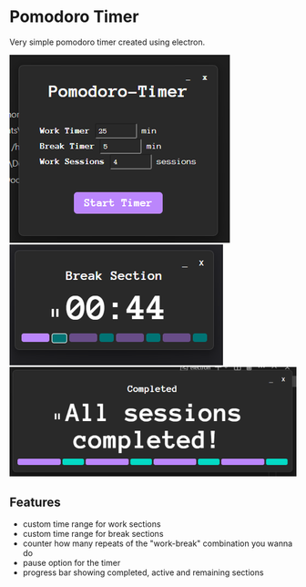 # Pomodoro Timer

Very simple pomodoro timer created using electron.

![Menue View](read-me-images/image-1.png)
![Timer View](read-me-images/image.png)
![Completed View](read-me-images/image-2.png)

## Features
- custom time range for work sections
- custom time range for break sections
- counter how many repeats of the "work-break" combination you wanna do
- pause option for the timer
- progress bar showing completed, active and remaining sections
